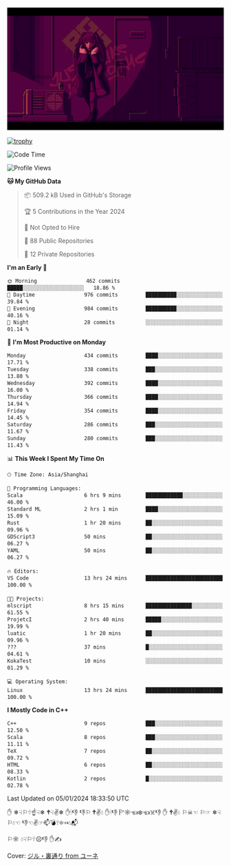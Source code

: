![](imgs/main.png)

[![trophy](https://github-profile-trophy.vercel.app/?username=NeilKleistGao&theme=dracula)](https://github.com/ryo-ma/github-profile-trophy)

<!--START_SECTION:waka-->
![Code Time](http://img.shields.io/badge/Code%20Time-506%20hrs%2016%20mins-blue)

![Profile Views](http://img.shields.io/badge/Profile%20Views-0-blue)

**🐱 My GitHub Data** 

> 📦 509.2 kB Used in GitHub's Storage 
 > 
> 🏆 5 Contributions in the Year 2024
 > 
> 🚫 Not Opted to Hire
 > 
> 📜 88 Public Repositories 
 > 
> 🔑 12 Private Repositories 
 > 
**I'm an Early 🐤** 

```text
🌞 Morning                462 commits         █████░░░░░░░░░░░░░░░░░░░░   18.86 % 
🌆 Daytime                976 commits         ██████████░░░░░░░░░░░░░░░   39.84 % 
🌃 Evening                984 commits         ██████████░░░░░░░░░░░░░░░   40.16 % 
🌙 Night                  28 commits          ░░░░░░░░░░░░░░░░░░░░░░░░░   01.14 % 
```
📅 **I'm Most Productive on Monday** 

```text
Monday                   434 commits         ████░░░░░░░░░░░░░░░░░░░░░   17.71 % 
Tuesday                  338 commits         ███░░░░░░░░░░░░░░░░░░░░░░   13.80 % 
Wednesday                392 commits         ████░░░░░░░░░░░░░░░░░░░░░   16.00 % 
Thursday                 366 commits         ████░░░░░░░░░░░░░░░░░░░░░   14.94 % 
Friday                   354 commits         ████░░░░░░░░░░░░░░░░░░░░░   14.45 % 
Saturday                 286 commits         ███░░░░░░░░░░░░░░░░░░░░░░   11.67 % 
Sunday                   280 commits         ███░░░░░░░░░░░░░░░░░░░░░░   11.43 % 
```


📊 **This Week I Spent My Time On** 

```text
🕑︎ Time Zone: Asia/Shanghai

💬 Programming Languages: 
Scala                    6 hrs 9 mins        ████████████░░░░░░░░░░░░░   46.00 % 
Standard ML              2 hrs 1 min         ████░░░░░░░░░░░░░░░░░░░░░   15.09 % 
Rust                     1 hr 20 mins        ██░░░░░░░░░░░░░░░░░░░░░░░   09.96 % 
GDScript3                50 mins             ██░░░░░░░░░░░░░░░░░░░░░░░   06.27 % 
YAML                     50 mins             ██░░░░░░░░░░░░░░░░░░░░░░░   06.27 % 

🔥 Editors: 
VS Code                  13 hrs 24 mins      █████████████████████████   100.00 % 

🐱‍💻 Projects: 
mlscript                 8 hrs 15 mins       ███████████████░░░░░░░░░░   61.55 % 
ProjetcI                 2 hrs 40 mins       █████░░░░░░░░░░░░░░░░░░░░   19.99 % 
luatic                   1 hr 20 mins        ██░░░░░░░░░░░░░░░░░░░░░░░   09.96 % 
???                      37 mins             █░░░░░░░░░░░░░░░░░░░░░░░░   04.61 % 
KokaTest                 10 mins             ░░░░░░░░░░░░░░░░░░░░░░░░░   01.29 % 

💻 Operating System: 
Linux                    13 hrs 24 mins      █████████████████████████   100.00 % 
```

**I Mostly Code in C++** 

```text
C++                      9 repos             ███░░░░░░░░░░░░░░░░░░░░░░   12.50 % 
Scala                    8 repos             ███░░░░░░░░░░░░░░░░░░░░░░   11.11 % 
TeX                      7 repos             ██░░░░░░░░░░░░░░░░░░░░░░░   09.72 % 
HTML                     6 repos             ██░░░░░░░░░░░░░░░░░░░░░░░   08.33 % 
Kotlin                   2 repos             █░░░░░░░░░░░░░░░░░░░░░░░░   02.78 % 
```




 Last Updated on 05/01/2024 18:33:50 UTC
<!--END_SECTION:waka-->

✋ ❄☟⚐🕆☝☟❄ 🕈☟✌❄ ✋🕯👎 👎⚐ 🕈✌💧 ✋🕯👎 🏱☼☜❄☜☠👎 ✋ 🕈✌💧 ⚐☠☜ ⚐☞ ❄☟⚐💧☜ 👎☜✌☞📫💣🕆❄☜💧📬

⚐☼ 💧☟⚐🕆☹👎 ✋✍

Cover: [ジル・裏通り from ユーネ](https://www.pixiv.net/artworks/62127066)
